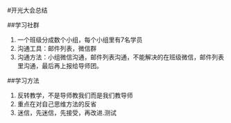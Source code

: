 #开光大会总结

##学习社群

1. 一个班级分成数个小组，每个小组里有7名学员
2. 沟通工具：邮件列表，微信群
3. 沟通方法：小组微信沟通，邮件列表沟通，不能解决的在班级微信，邮件列表里沟通，最后再上报给导师团。


##学习方法

1. 反转教学，不是导师教我们而是我们教导师
2. 重点在对自己思维方法的反省
3. 迷信，先迷信，先接受，再改进.测试
